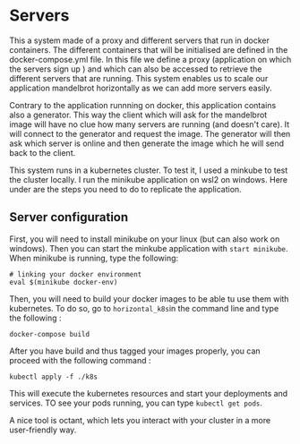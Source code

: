 # Servers

This a system made of a proxy and different servers that run in docker containers. The different containers that will be initialised are defined in the docker-compose.yml file. In this file we define a proxy (application on which the servers sign up ) and which can also be accessed to retrieve the different servers that are running. This system enables us to scale our application mandelbrot horizontally as we can add more servers easily. 

Contrary to the application runnning on docker, this application contains also a generator. This way the client which will ask for the mandelbrot image will have no clue how many servers are running (and doesn't care). It will connect to the generator and request the image. The generator will then ask which server is online and then generate the image which he will send back to the client. 

This system runs in a kubernetes cluster. To test it, I used a minkube to test the cluster locally. I run the minikube application on wsl2 on windows. Here under are the steps you need to do to replicate the application. 
## Server configuration
First, you will need to install minikube on your linux (but can also work on windows). Then you can start the minkube application with `start minikube`. When minikube is running, type the following:

```shell script
# linking your docker environment
eval $(minikube docker-env) 
```

Then, you will need to build your docker images to be able tu use them with kubernetes. To do so, go to `horizontal_k8s`in the command line and type the following : 

```shell script
docker-compose build
```

After you have build and thus tagged your images properly, you can proceed with the following command : 

```shell script
kubectl apply -f ./k8s
```

This will execute the kubernetes resources and start your deployments and services. 
TO see your pods running, you can type `kubectl get pods`.

A nice tool is octant, which lets you interact with your cluster in a more user-friendly way. 

